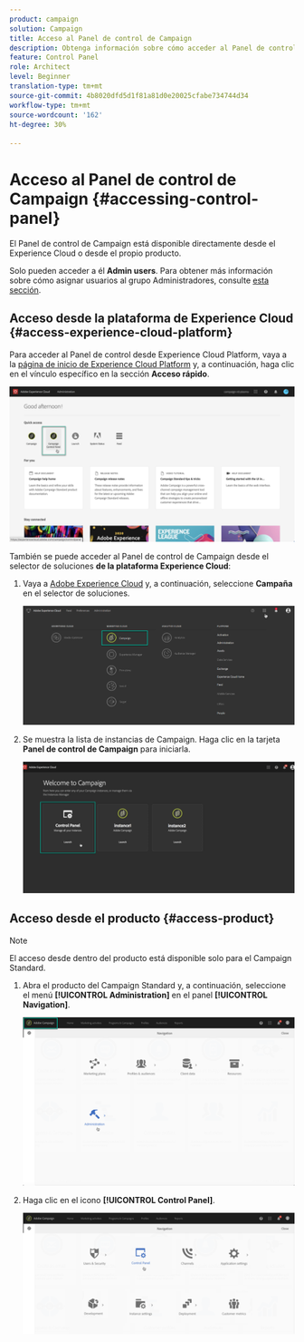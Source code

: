 ```yaml
---
product: campaign
solution: Campaign
title: Acceso al Panel de control de Campaign
description: Obtenga información sobre cómo acceder al Panel de control de Campaign
feature: Control Panel
role: Architect
level: Beginner
translation-type: tm+mt
source-git-commit: 4b8020dfd5d1f81a81d0e20025cfabe734744d34
workflow-type: tm+mt
source-wordcount: '162'
ht-degree: 30%

---
```



# Acceso al Panel de control de Campaign {#accessing-control-panel}

El Panel de control de Campaign está disponible directamente desde el Experience Cloud o desde el propio producto.

Solo pueden acceder a él **Admin users**. Para obtener más información sobre cómo asignar usuarios al grupo Administradores, consulte [esta sección](../../discover/using/managing-permissions.md).

## Acceso desde la plataforma de Experience Cloud {#access-experience-cloud-platform}

Para acceder al Panel de control desde Experience Cloud Platform, vaya a la [página de inicio de Experience Cloud Platform](https://experiencecloud.adobe.com/) y, a continuación, haga clic en el vínculo específico en la sección **Acceso rápido**.

![](assets/do-not-localize/quickaccess.png)

También se puede acceder al Panel de control de Campaign desde el selector de soluciones **de la plataforma Experience Cloud**:

1. Vaya a [Adobe Experience Cloud](https://experiencecloud.adobe.com/) y, a continuación, seleccione **Campaña** en el selector de soluciones.

   ![](assets/do-not-localize/control_panel_access1.png)

1. Se muestra la lista de instancias de Campaign. Haga clic en la tarjeta **Panel de control de Campaign** para iniciarla.

   ![](assets/do-not-localize/control_panel_access2.png)

## Acceso desde el producto {#access-product}

>[!NOTE]
>
>El acceso desde dentro del producto está disponible solo para el Campaign Standard.

1. Abra el producto del Campaign Standard y, a continuación, seleccione el menú **[!UICONTROL Administration]** en el panel **[!UICONTROL Navigation]**.

   ![](assets/control_panel_access3.png)

1. Haga clic en el icono **[!UICONTROL Control Panel]**.

   ![](assets/control_panel_access4.png)
